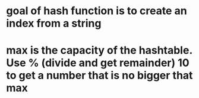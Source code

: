 # goal of hash function is to create an index from a string

# max is the capacity of the hashtable. Use % (divide and get remainder) 10 to get a number that is no bigger that max
